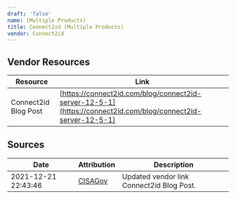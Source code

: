 ```yaml
---
draft: 'false'
name: (Multiple Products)
title: Connect2id (Multiple Products)
vendor: Connect2id
---
```


## Vendor Resources
| Resource | Link |
| --- | --- |
| Connect2id Blog Post | [https://connect2id.com/blog/connect2id-server-12-5-1](https://connect2id.com/blog/connect2id-server-12-5-1) |



## Sources
| Date | Attribution | Description |
| --- | --- | --- |
| 2021-12-21 22:43:46 | [CISAGov](https://raw.githubusercontent.com/cisagov/log4j-affected-db/develop/README.md) | Updated vendor link Connect2id Blog Post.  |
